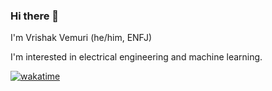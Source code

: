 ### Hi there 👋

I'm Vrishak Vemuri (he/him, ENFJ)

I'm interested in electrical engineering and machine learning.

[![wakatime](https://wakatime.com/badge/user/f50c2eed-58dc-4111-9ea8-620b41bd44f8.svg)](https://wakatime.com/@f50c2eed-58dc-4111-9ea8-620b41bd44f8)

<!--
**FluffyCube9343/FluffyCube9343** is a ✨ _special_ ✨ repository because its `README.md` (this file) appears on your GitHub profile.

Here are some ideas to get you started:

- 🔭 I’m currently working on ...
- 🌱 I’m currently learning ...
- 👯 I’m looking to collaborate on ...
- 🤔 I’m looking for help with ...
- 💬 Ask me about ...
- 📫 How to reach me: ...
- 😄 Pronouns: ...
- ⚡ Fun fact: ...
-->
